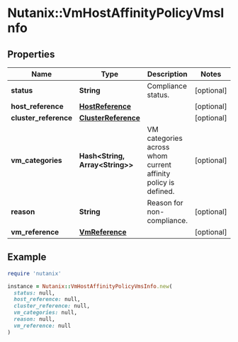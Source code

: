 # Nutanix::VmHostAffinityPolicyVmsInfo

## Properties

| Name | Type | Description | Notes |
| ---- | ---- | ----------- | ----- |
| **status** | **String** | Compliance status. | [optional] |
| **host_reference** | [**HostReference**](HostReference.md) |  | [optional] |
| **cluster_reference** | [**ClusterReference**](ClusterReference.md) |  | [optional] |
| **vm_categories** | **Hash&lt;String, Array&lt;String&gt;&gt;** | VM categories across whom current affinity policy is defined.  | [optional] |
| **reason** | **String** | Reason for non-compliance. | [optional] |
| **vm_reference** | [**VmReference**](VmReference.md) |  | [optional] |

## Example

```ruby
require 'nutanix'

instance = Nutanix::VmHostAffinityPolicyVmsInfo.new(
  status: null,
  host_reference: null,
  cluster_reference: null,
  vm_categories: null,
  reason: null,
  vm_reference: null
)
```

